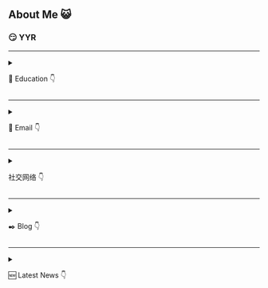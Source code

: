 ## About Me :smiley_cat:

### :smirk: YYR


---

<details>

 <summary>
  
  :blue_book: Education :point_down:</summary>

 Undergraduate in Shanghai Jiaotong University

</details>

---

<details>

 <summary>
  
  :email: Email :point_down:</summary>

 yyr0816@sjtu.edu.cn

</details>

---

<details>

 <summary>
  
  社交网络 :point_down:</summary>

 保护网名，人人有责。

</details>

---

<details>

 <summary>
  
  :black_nib: Blog :point_down:</summary>

 [YYR's Blogs](https://ad2266.github.io/jekyll_demo/)
 
 ~~几乎~~不更新

</details>

---

<details>

 <summary>
  
  :new: Latest News :point_down:</summary>

 放暑假中。

</details>
